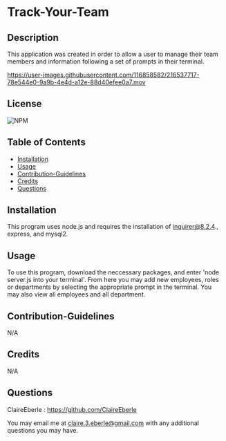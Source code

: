 # Track-Your-Team

## Description
    
This application was created in order to allow a user to manage their team members and information  following a set of prompts in their terminal.


https://user-images.githubusercontent.com/116858582/216537717-78e544e0-9a9b-4e4d-a12e-88d40efee0a7.mov



## License
    
![NPM](https://img.shields.io/npm/l/express)
    
## Table of Contents
   
- [Installation](#installation)
- [Usage](#usage)
- [Contribution-Guidelines](#contribution-guidelines)
- [Credits](#credits)
- [Questions](#questions)

    
## Installation
    
 This program uses node.js and requires the installation of inquirer@8.2.4., express, and mysql2.
    
 ## Usage
    
To use this program, download the neccessary packages, and enter 'node server.js into your terminal'. From here you may add new employees, roles or departments by selecting the appropriate prompt in the terminal. You may also view all employees and all department. 

## Contribution-Guidelines

N/A

 ## Credits
    
N/A

## Questions
ClaireEberle : https://github.com/ClaireEberle

You may email me at claire.3.eberle@gmail.com with any additional questions you may have.
